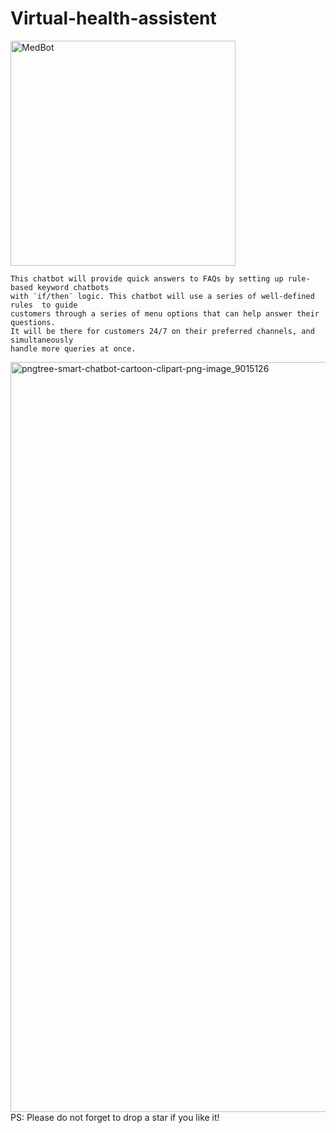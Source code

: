 # Virtual-health-assistent
<img width="360" height="360" alt="MedBot" src="https://github.com/user-attachments/assets/fc6eef11-6dfc-4bec-8e75-02a2bc793857" />



    This chatbot will provide quick answers to FAQs by setting up rule-based keyword chatbots 
    with ¨if/then¨ logic. This chatbot will use a series of well-defined rules  to guide 
    customers through a series of menu options that can help answer their questions. 
    It will be there for customers 24/7 on their preferred channels, and simultaneously 
    handle more queries at once. 




<img width="1200" height="1200" alt="pngtree-smart-chatbot-cartoon-clipart-png-image_9015126" src="https://github.com/user-attachments/assets/064b9f84-b06d-4a44-baad-910324becf8f" />
PS: Please do not forget to drop a star if you like it!

